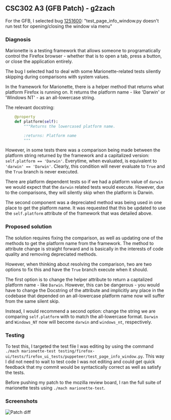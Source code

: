 ## CSC302 A3 (GFB Patch) - g2zach

For the GFB, I selected bug [1251600](https://bugzilla.mozilla.org/show_bug.cgi?id=1251600): "test_page_info_window.py doesn't run test for opening/closing the window via menu"

### Diagnosis

Marionette is a testing framework that allows someone to programatically control the Firefox browser - whether that is to open a tab, press a button, or close the application entirely.

The bug I selected had to deal with some Marionette-related tests silently skipping during comparisons with system values.

In the framework for Marionette, there is a helper method that returns what platform Firefox is running on. It returns the platform name - like 'Darwin' or 'Windows NT' - as an all-lowercase string.

The relevant docstring:

```Python
    @property
    def platform(self):
        """Returns the lowercased platform name.

        :returns: Platform name
        """
```

However, in some tests there was a comparison being made between the platform string returned by the framework and a capitalized version: `self.platform == 'Darwin'`. Everytime, when evaluated, is equivalent to `'darwin' == 'Darwin'`. Clearly, this condition will never evaluate to `True` and the `True` branch is never executed.

There are platform dependent tests so if we had a platform value of `darwin` we would expect that the `darwin` related tests would execute. However, due to the comparisons, they will silently skip when the platform is Darwin.

The second component was a depreciated method was being used in one place to get the platform name. It was requested that this be updated to use the `self.platform` attribute of the framework that was detailed above.

### Proposed solution

The solution requires fixing the comparison, as well as updating one of the methods to get the platform name from the framework. The method to attribute change is straight forward and is basically in the interests of code quality and removing depreciated methods.

However, when thinking about resolving the comparison, two are two options to fix this and have the `True` branch execute when it should. 

The first option is to change the helper attribute to return a captalized platform name - like `Darwin`. However, this can be dangerous - you would have to change the Docstring of the attribute and implicitly any place in the codebase that depended on an all-lowercase platform name now will suffer from the same silent skip.

Instead, I would recommend a second option: change the string we are comparing `self.platform` with to match the all-lowercase format. `Darwin` and `Windows_NT` now will become `darwin` and `windows_nt`, respectively.

### Testing

To test this, I targeted the test file I was editing by using the command `./mach marionette-test testing/firefox-ui/tests/firefox_ui_tests/puppeteer/test_page_info_window.py`. This way I did not need to wait to test code I was not editing and could get quick feedback that my commit would be syntactically correct as well as satisfy the tests.

Before pushing my patch to the mozilla review board, I ran the full suite of marionette tests using `./mach marionette-test`.

### Screenshots

![Patch diff](http://i.imgur.com/pIfXB56.png?1 "Patch diff on bugzilla")
